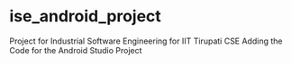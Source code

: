 # ise_android_project
Project for Industrial Software Engineering for IIT Tirupati CSE
Adding the Code for the Android Studio Project
